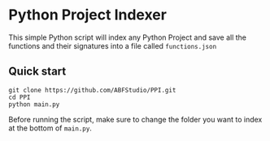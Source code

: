 # Python Project Indexer

This simple Python script will index any Python Project and save all the functions and their signatures into a file called `functions.json`

## Quick start
```console
git clone https://github.com/ABFStudio/PPI.git
cd PPI
python main.py
```

Before running the script, make sure to change the folder you want to index at the bottom of `main.py`.